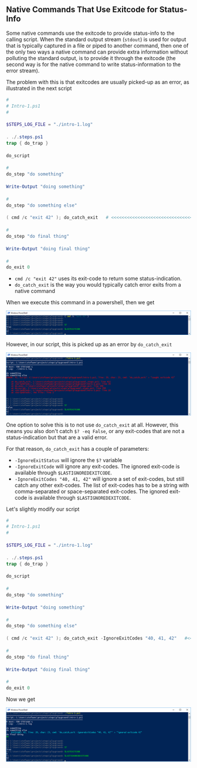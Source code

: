## Native Commands That Use Exitcode for Status-Info

Some native commands use the exitcode to provide status-info to the calling script.  When the standard output stream (`stdout`) is used for output that is typically captured in a file or piped to another command, then one of the only two ways a native command can provide extra information without polluting the standard output, is to provide it through the exitcode (the second way is for the native command to write status-information to the error stream).

The problem with this is that exitcodes are usually picked-up as an error, as illustrated in the next script

```powershell
#
# Intro-1.ps1
#

$STEPS_LOG_FILE = "./intro-1.log"

. ./.steps.ps1
trap { do_trap }

do_script

#
do_step "do something"

Write-Output "doing something"

#
do_step "do something else"

( cmd /c "exit 42" ); do_catch_exit   # <<<<<<<<<<<<<<<<<<<<<<<<<<<<<<<<<<<<<<<<

#
do_step "do final thing"

Write-Output "doing final thing"

#
do_exit 0
```

- `cmd /c "exit 42"` uses its exit-code to return some status-indication.
- `do_catch_exit` is the way you would typically catch error exits from a native command

When we execute this command in a powershell, then we get

![intro-1.exitcode-ok.png](./screenshots/intro-1.exitcode-ok.png)

However, in our script, this is picked up as an error by `do_catch_exit`

![intro-1.exitcode-problem.png](./screenshots/intro-1.exitcode-problem.png)

One option to solve this is to not use `do_catch_exit` at all.  However, this means you also don't catch `$? -eq False`, or any exit-codes that are not a status-indication but that are a valid error.

For that reason, `do_catch_exit` has a couple of parameters:
- `-IgnoreExitStatus` will ignore the `$?` variable
- `-IgnoreExitCode` will ignore any exit-codes.    The ignored exit-code is available through `$LASTIGNOREDEXITCODE`.
- `-IgnoreExitCodes "40, 41, 42"` will ignore a set of exit-codes, but still catch any other exit-codes.  The list of exit-codes has to be a string with comma-separated or space-separated exit-codes.  The ignored exit-code is available through `$LASTIGNOREDEXITCODE`.

Let's slightly modify our script

```powershell
#
# Intro-1.ps1
#

$STEPS_LOG_FILE = "./intro-1.log"

. ./.steps.ps1
trap { do_trap }

do_script

#
do_step "do something"

Write-Output "doing something"

#
do_step "do something else"

( cmd /c "exit 42" ); do_catch_exit -IgnoreExitCodes "40, 41, 42"   #<<<<<<<<<<<

#
do_step "do final thing"

Write-Output "doing final thing"

#
do_exit 0
```

Now we get

![intro-1.exitcode-solved.png](./screenshots/intro-1.exitcode-solved.png)
